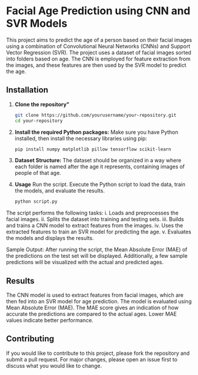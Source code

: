 # Facial Age Prediction using CNN and SVR Models

This project aims to predict the age of a person based on their facial images using a combination of Convolutional Neural Networks (CNNs) and Support Vector Regression (SVR). The project uses a dataset of facial images sorted into folders based on age. The CNN is employed for feature extraction from the images, and these features are then used by the SVR model to predict the age.

## Installation

1. **Clone the repository"**
   ```bash
   git clone https://github.com/yourusername/your-repository.git
   cd your-repository

2. **Install the required Python packages:**
   Make sure you have Python installed, then install the necessary libraries using pip:
    ```bash
   pip install numpy matplotlib pillow tensorflow scikit-learn
    
4. **Dataset Structure:**
     The dataset should be organized in a way where each folder is named after the age it represents, containing images of people of that age.

5. **Usage**
     Run the script. Execute the Python script to load the data, train the models, and evaluate the results.
     ```bash
     python script.py

 The script performs the following tasks:
    i. Loads and preprocesses the facial images.
    ii. Splits the dataset into training and testing sets.
    iii. Builds and trains a CNN model to extract features from the images.
    iv. Uses the extracted features to train an SVR model for predicting the age.
    v. Evaluates the models and displays the results.

 Sample Output: 
    After running the script, the Mean Absolute Error (MAE) of the predictions on the test set will be displayed. Additionally, a few sample predictions will be visualized with the actual and predicted ages.
    
## Results

The CNN model is used to extract features from facial images, which are then fed into an SVR model for age prediction. The model is evaluated using Mean Absolute Error (MAE).
The MAE score gives an indication of how accurate the predictions are compared to the actual ages. Lower MAE values indicate better performance.

## Contributing

If you would like to contribute to this project, please fork the repository and submit a pull request. For major changes, please open an issue first to discuss what you would like to change.


